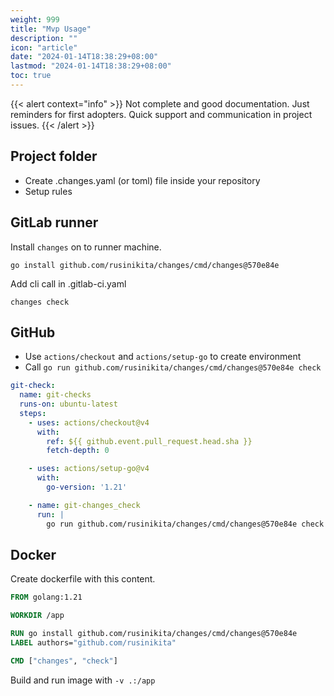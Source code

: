 ```yaml
---
weight: 999
title: "Mvp Usage"
description: ""
icon: "article"
date: "2024-01-14T18:38:29+08:00"
lastmod: "2024-01-14T18:38:29+08:00"
toc: true
---
```


{{< alert context="info" >}}
Not complete and good documentation. Just reminders for first adopters.
Quick support and communication in project issues.
{{< /alert >}}

## Project folder

- Create .changes.yaml (or toml) file inside your repository
- Setup rules

## GitLab runner

Install `changes` on to runner machine.

```
go install github.com/rusinikita/changes/cmd/changes@570e84e
```

Add cli call in .gitlab-ci.yaml

```
changes check
```

## GitHub

- Use `actions/checkout` and `actions/setup-go` to create environment
- Call `go run github.com/rusinikita/changes/cmd/changes@570e84e check`

```yaml
git-check:
  name: git-checks
  runs-on: ubuntu-latest
  steps:
    - uses: actions/checkout@v4
      with:
        ref: ${{ github.event.pull_request.head.sha }}
        fetch-depth: 0

    - uses: actions/setup-go@v4
      with:
        go-version: '1.21'

    - name: git-changes_check
      run: |
        go run github.com/rusinikita/changes/cmd/changes@570e84e check
```

## Docker

Create dockerfile with this content.

```dockerfile
FROM golang:1.21

WORKDIR /app

RUN go install github.com/rusinikita/changes/cmd/changes@570e84e
LABEL authors="github.com/rusinikita"

CMD ["changes", "check"]
```

Build and run image with `-v .:/app`
